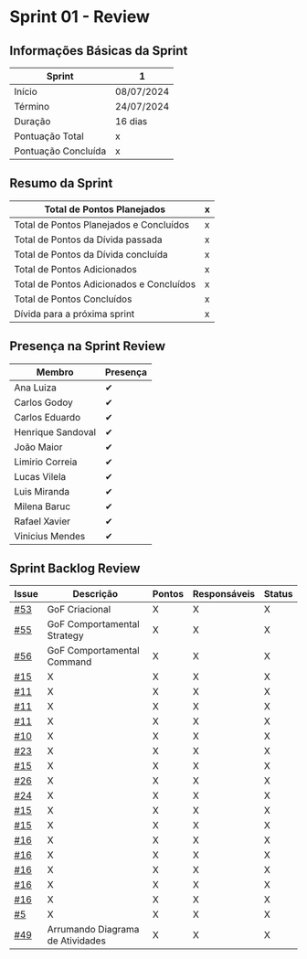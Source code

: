 # Sprint 01 - Review

## Informações Básicas da Sprint

| Sprint  | 1             |
|---------|---------------|
| Início  | 08/07/2024    |
| Término | 24/07/2024    |
| Duração | 16 dias       |
| Pontuação Total | x   |
| Pontuação Concluída | x |

## Resumo da Sprint

| Total de Pontos Planejados               | x   |
|------------------------------------------|-----|
| Total de Pontos Planejados e Concluídos  | x   |
| Total de Pontos da Dívida passada        | x   |
| Total de Pontos da Dívida concluída      | x   |
| Total de Pontos Adicionados              | x   |
| Total de Pontos Adicionados e Concluídos | x   |
| Total de Pontos Concluídos               | x   |
| Dívida para a próxima sprint             | x   |

## Presença na Sprint Review 

| Membro                | Presença |
|-----------------------|----------|
| Ana Luiza             | ✔        |
| Carlos Godoy          | ✔        |
| Carlos Eduardo        | ✔        |
| Henrique Sandoval     | ✔        |
| João Maior            | ✔        |
| Limirio Correia       | ✔        |
| Lucas Vilela          | ✔        |
| Luis Miranda          | ✔        |
| Milena Baruc          | ✔        |
| Rafael Xavier         | ✔        |
| Vinicius Mendes       | ✔        |

## Sprint Backlog Review

| Issue | Descrição | Pontos | Responsáveis | Status |
|-------|-----------|--------|--------------|--------|
| [#53](https://github.com/UnBArqDsw2024-1/2024.1_G2_My_Music/issues/53) | GoF Criacional             | X | X | X |
| [#55](https://github.com/UnBArqDsw2024-1/2024.1_G2_My_Music/issues/55) | GoF Comportamental Strategy | X | X | X |
| [#56](https://github.com/UnBArqDsw2024-1/2024.1_G2_My_Music/issues/56) | GoF Comportamental Command  | X | X | X |
| [#15](#) | X | X | X | X |
| [#11](#) | X | X | X | X |
| [#11](#) | X | X | X | X |
| [#11](#) | X | X | X | X |
| [#10](#) | X | X | X | X |
| [#23](#) | X | X | X | X |
| [#15](#) | X | X | X | X |
| [#26](#) | X | X | X | X |
| [#24](#) | X | X | X | X |
| [#15](#) | X | X | X | X |
| [#15](#) | X | X | X | X |
| [#16](#) | X | X | X | X |
| [#16](#) | X | X | X | X |
| [#16](#) | X | X | X | X |
| [#16](#) | X | X | X | X |
| [#16](#) | X | X | X | X |
| [#5](#) | X | X | X | X |
| [#49](https://github.com/UnBArqDsw2024-1/2024.1_G2_My_Music/issues/49) | Arrumando Diagrama de Atividades | X | X | X |


